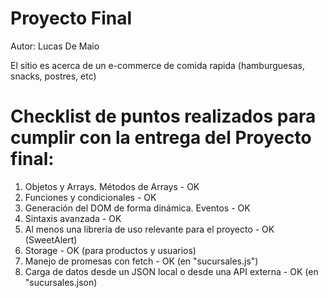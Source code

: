 # Proyecto Final

Autor: Lucas De Maio

El sitio es acerca de un e-commerce de comida rapida (hamburguesas, snacks, postres, etc)

# Checklist de puntos realizados para cumplir con la entrega del Proyecto final:

1. Objetos y Arrays. Métodos de Arrays - OK
2. Funciones y condicionales - OK
3. Generación del DOM de forma dinámica. Eventos - OK
4. Sintaxis avanzada - OK
5. Al menos una librería de uso relevante para el proyecto - OK (SweetAlert)
6. Storage - OK (para productos y usuarios) 
7. Manejo de promesas con fetch  - OK (en "sucursales.js")
8. Carga de datos desde un JSON local o desde una API externa - OK (en "sucursales.json)
